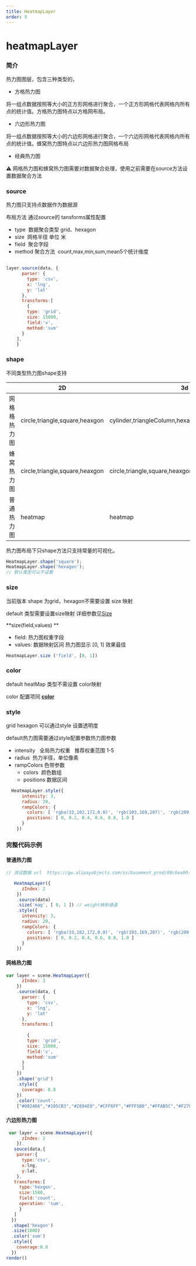 ```yaml
---
title: HeatmapLayer
order: 5
---
```


# heatmapLayer


### 简介

热力图图层，包含三种类型的，
- 方格热力图 

将一组点数据按照等大小的正方形网格进行聚合，一个正方形网格代表网格内所有点的统计值。方格热力图特点以方格网布局。

- 六边形热力图 

将一组点数据按照等大小的六边形网格进行聚合，一个六边形网格代表网格内所有点的统计值。蜂窝热力图特点以六边形热力图网格布局

- 经典热力图 



⚠️ 网格热力图和蜂窝热力图需要对数据聚合处理，使用之前需要在source方法设置数据聚合方法

### source

热力图只支持点数据作为数据源

布局方法 通过source的 tansforms属性配置

- type  数据聚合类型 grid、hexagon
- size  网格半径 单位 米
- field  聚合字段
- method 聚合方法  count,max,min,sum,mean5个统计维度

```javascript
 
layer.source(data, {
      parser: {
        type: 'csv',
        x: 'lng',
        y: 'lat'
      },
      transforms:[
        {
        type: 'grid',
        size: 15000,
        field:'v', 
        method:'sum'
      }
    ],
    }
```

### shape

不同类型热力图shape支持

|  | 2D | 3d |
| --- | --- | --- |
| 网格格热力图 | circle,triangle,square,heaxgon | cylinder,triangleColumn,hexagonColum,squareColumn |
| 蜂窝热力图 | circle,triangle,square,heaxgon | circle,triangle,square,heaxgon |
| 普通热力图 | heatmap | heatmap |


热力图布局下只shape方法只支持常量的可视化。

```javascript
HeatmapLayer.shape('square');
HeatmapLayer.shape('hexagon');
// 默认类型可以不设置
```

### size
当前版本 shape 为grid，hexagon不需要设置 size 映射

default 类型需要设置size映射 详细参数见[Size](https://www.yuque.com/antv/l7/layer#size)

**size(field,values) **

- field: 热力图权重字段
- values: 数据映射区间 热力图显示 [0, 1] 效果最佳

```javascript
HeatmapLayer.size ('field', [0, 1])
```


### color
default heatMap 类型不需设置 color映射

color 配置项同 [**color**](https://www.yuque.com/antv/l7/layer#color)



### style

grid hexagon 可以通过style 设置透明度

default热力图需要通过style配置参数热力图参数

- intensity   全局热力权重   推荐权重范围 1-5
- radius  热力半径，单位像素
- rampColors 色带参数
  - colors  颜色数组
  - positions 数据区间

```javascript
  HeatmapLayer.style({
      intensity: 3,
      radius: 20,
      rampColors: {
        colors: [ 'rgba(33,102,172,0.0)', 'rgb(103,169,207)', 'rgb(209,229,240)', 'rgb(253,219,199)', 'rgb(239,138,98)', 'rgb(178,24,43,1.0)' ],
        positions: [ 0, 0.2, 0.4, 0.6, 0.8, 1.0 ]
      }
    })
```


### 完整代码示例

#### 普通热力图

```javascript
// 测试数据 url  https://gw.alipayobjects.com/os/basement_prod/08c6ea00-dc5f-4bb0-b0b5-52bde5edf0a3.json 

   HeatmapLayer({
      zIndex: 2
    })
    .source(data)
    .size('mag', [ 0, 1 ]) // weight映射通道
    .style({
      intensity: 3,
      radius: 20,
      rampColors: {
        colors: [ 'rgba(33,102,172,0.0)', 'rgb(103,169,207)', 'rgb(209,229,240)', 'rgb(253,219,199)', 'rgb(239,138,98)', 'rgb(178,24,43,1.0)' ],
        positions: [ 0, 0.2, 0.4, 0.6, 0.8, 1.0 ]
      }
    })
```



#### 网格热力图

```javascript
var layer = scene.HeatmapLayer({
      zIndex: 2
    })
    .source(data, {
      parser: {
        type: 'csv',
        x: 'lng',
        y: 'lat'
      },
      transforms:[
        
        {
        type: 'grid',
        size: 15000,
        field:'v',
        method:'sum'
      }
      ]
    })
    .shape('grid')
    .style({
      coverage: 0.8
    })
    .color('count', 
    ["#002466","#105CB3","#2894E0","#CFF6FF","#FFF5B8","#FFAB5C","#F27049","#730D1C"])

```


#### 六边形热力图

```javascript
 var layer = scene.HeatmapLayer({
      zIndex: 2
    }).
   souce(data,{
    parser:{
      type:'csv',
      x:lng,
      y:lat,
    },
   transforms:[
     type:'hexgon',
     size:1500,
     field:'count',
     operation: 'sum',
     }
   ] 
  })
  .shape('hexgon')
  .size(1000) 
  .color('sum')
  .style({
    coverage:0.8
  })
render()
```